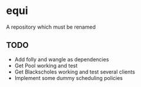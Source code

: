 # equi
A repository which must be renamed

## TODO
- Add folly and wangle as dependencies
- Get Pool working and test
- Get Blackscholes working and test several clients
- Implement some dummy scheduling policies
